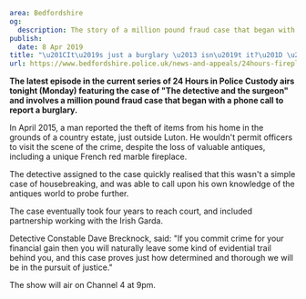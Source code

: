 ```yaml
area: Bedfordshire
og:
  description: The story of a million pound fraud case that began with a phone call to report a burglary is the latest episode of 24 Hours in Police Custody tonight (Monday).
publish:
  date: 8 Apr 2019
title: "\u201CIt\u2019s just a burglary \u2013 isn\u2019t it?\u201D \u2013 24 Hours in Police Custody airs tonight"
url: https://www.bedfordshire.police.uk/news-and-appeals/24hours-fireplace-fraud-apr2019
```

**The latest episode in the current series of 24 Hours in Police Custody airs tonight (Monday) featuring the case of "The detective and the surgeon" and involves a million pound fraud case that began with a phone call to report a burglary.**

In April 2015, a man reported the theft of items from his home in the grounds of a country estate, just outside Luton. He wouldn't permit officers to visit the scene of the crime, despite the loss of valuable antiques, including a unique French red marble fireplace.

The detective assigned to the case quickly realised that this wasn't a simple case of housebreaking, and was able to call upon his own knowledge of the antiques world to probe further.

The case eventually took four years to reach court, and included partnership working with the Irish Garda.

Detective Constable Dave Brecknock, said: "If you commit crime for your financial gain then you will naturally leave some kind of evidential trail behind you, and this case proves just how determined and thorough we will be in the pursuit of justice."

The show will air on Channel 4 at 9pm.
